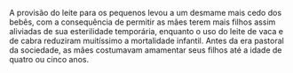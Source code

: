 ﻿A provisão do leite para os pequenos levou a um desmame mais cedo dos bebês, com a consequência de permitir as mães terem mais filhos assim aliviadas de sua esterilidade temporária, enquanto o uso do leite de vaca e de cabra reduziram muitíssimo a mortalidade infantil. Antes da era pastoral da sociedade, as mães costumavam amamentar seus filhos até a idade de quatro ou cinco anos.